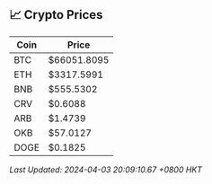 ## 📈 Crypto Prices

| Coin | Price |
| ---- | ----- |
| BTC | $66051.8095 |
| ETH | $3317.5991 |
| BNB | $555.5302 |
| CRV | $0.6088 |
| ARB | $1.4739 |
| OKB | $57.0127 |
| DOGE | $0.1825 |

_Last Updated: 2024-04-03 20:09:10.67 +0800 HKT_
